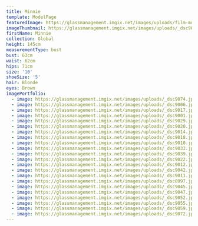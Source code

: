 ```yaml
---
title: Minnie
template: ModelPage
featuredImage: https://glassmanagement.imgix.net/images/uploads/film-movie-motion-picture-390089.jpeg
imageThumbnail: https://glassmanagement.imgix.net/images/uploads/_dsc9017.jpg
firstName: Minnie
collection: Global
height: 145cm
measurementType: bust
bust: 63cm
waist: 62cm
hips: 71cm
size: '10'
shoeSize: '5'
hair: Blonde
eyes: Brown
imagePortfolio:
  - image: https://glassmanagement.imgix.net/images/uploads/_dsc9074.jpg
  - image: https://glassmanagement.imgix.net/images/uploads/_dsc9006.jpg
  - image: https://glassmanagement.imgix.net/images/uploads/_dsc9017.jpg
  - image: https://glassmanagement.imgix.net/images/uploads/_dsc9001.jpg
  - image: https://glassmanagement.imgix.net/images/uploads/_dsc9029.jpg
  - image: https://glassmanagement.imgix.net/images/uploads/_dsc9020.jpg
  - image: https://glassmanagement.imgix.net/images/uploads/_dsc9014.jpg
  - image: https://glassmanagement.imgix.net/images/uploads/_dsc9018.jpg
  - image: https://glassmanagement.imgix.net/images/uploads/_dsc9010.jpg
  - image: https://glassmanagement.imgix.net/images/uploads/_dsc9033.jpg
  - image: https://glassmanagement.imgix.net/images/uploads/_dsc9039.jpg
  - image: https://glassmanagement.imgix.net/images/uploads/_dsc9022.jpg
  - image: https://glassmanagement.imgix.net/images/uploads/_dsc9012.jpg
  - image: https://glassmanagement.imgix.net/images/uploads/_dsc9042.jpg
  - image: https://glassmanagement.imgix.net/images/uploads/_dsc9011.jpg
  - image: https://glassmanagement.imgix.net/images/uploads/_dsc8997.jpg
  - image: https://glassmanagement.imgix.net/images/uploads/_dsc9045.jpg
  - image: https://glassmanagement.imgix.net/images/uploads/_dsc9047.jpg
  - image: https://glassmanagement.imgix.net/images/uploads/_dsc9052.jpg
  - image: https://glassmanagement.imgix.net/images/uploads/_dsc9055.jpg
  - image: https://glassmanagement.imgix.net/images/uploads/_dsc9059.jpg
  - image: https://glassmanagement.imgix.net/images/uploads/_dsc9072.jpg
---
```


